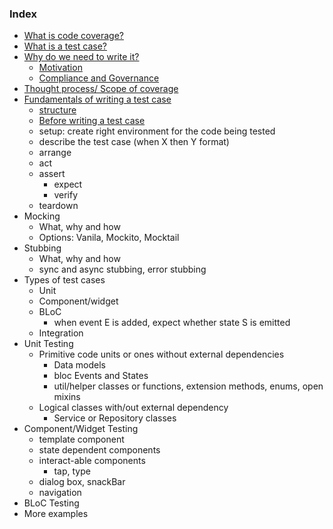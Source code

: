 ### Index
- [What is code coverage?](Part-I.md#What-is-code-coverage?)
- [What is a test case?](Part-I.md#What-is-a-test-case?)
- [Why do we need to write it?](Part-I.md#why-do-we-need-to-write-it)
	- [Motivation](Part-I.md#abstract-motivation)
	- [Compliance and Governance](Part-I.md#compliance-and-governance)
- [Thought process/ Scope of coverage](Part-I.md#thought-process--scope-of-coverage)
- [Fundamentals of writing a test case](Part-I.md#fundamentals-of-writing-a-test-case)
	- [structure](Part-I.md#structure)
    - [Before writing a test case](Part-I.md#before-writing-a-test-case)
	- setup: create right environment for the code being tested
	- describe the test case (when X then Y format)
	- arrange
	- act
	- assert
		- expect
		- verify
	- teardown
- Mocking
	- What, why and how
	- Options: Vanila, Mockito, Mocktail
- Stubbing
	- What, why and how
	- sync and async stubbing, error stubbing
- Types of test cases
	- Unit
	- Component/widget
	- BLoC
		- when event E is added, expect whether state S is emitted 
	- Integration
- Unit Testing
	- Primitive code units or ones without external dependencies
		- Data models
		- bloc Events and States
		- util/helper classes or functions, extension methods, enums, open mixins
	- Logical classes with/out external dependency
		- Service or Repository classes
- Component/Widget Testing
	- template component
	- state dependent components
	- interact-able components
		- tap, type
	- dialog box, snackBar
	- navigation
- BLoC Testing
- More examples